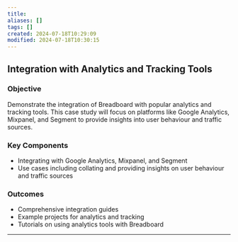 ```yaml
---
title: 
aliases: []
tags: []
created: 2024-07-18T10:29:09
modified: 2024-07-18T10:30:15
---
```


## Integration with Analytics and Tracking Tools

### Objective

Demonstrate the integration of Breadboard with popular analytics and tracking tools. This case study will focus on platforms like Google Analytics, Mixpanel, and Segment to provide insights into user behaviour and traffic sources.

### Key Components

- Integrating with Google Analytics, Mixpanel, and Segment
- Use cases including collating and providing insights on user behaviour and traffic sources

### Outcomes

- Comprehensive integration guides
- Example projects for analytics and tracking
- Tutorials on using analytics tools with Breadboard

---
